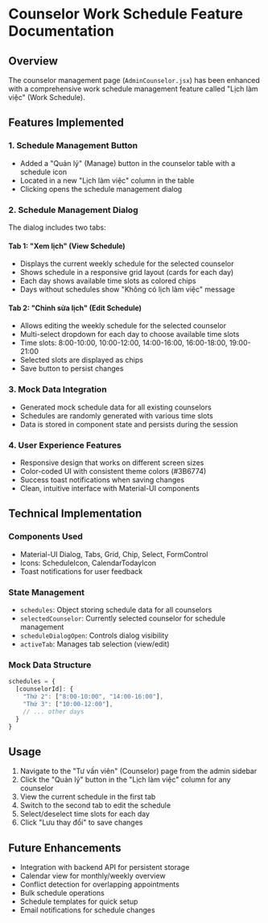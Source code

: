# Counselor Work Schedule Feature Documentation

## Overview
The counselor management page (`AdminCounselor.jsx`) has been enhanced with a comprehensive work schedule management feature called "Lịch làm việc" (Work Schedule).

## Features Implemented

### 1. Schedule Management Button
- Added a "Quản lý" (Manage) button in the counselor table with a schedule icon
- Located in a new "Lịch làm việc" column in the table
- Clicking opens the schedule management dialog

### 2. Schedule Management Dialog
The dialog includes two tabs:

#### Tab 1: "Xem lịch" (View Schedule)
- Displays the current weekly schedule for the selected counselor
- Shows schedule in a responsive grid layout (cards for each day)
- Each day shows available time slots as colored chips
- Days without schedules show "Không có lịch làm việc" message

#### Tab 2: "Chỉnh sửa lịch" (Edit Schedule)
- Allows editing the weekly schedule for the selected counselor
- Multi-select dropdown for each day to choose available time slots
- Time slots: 8:00-10:00, 10:00-12:00, 14:00-16:00, 16:00-18:00, 19:00-21:00
- Selected slots are displayed as chips
- Save button to persist changes

### 3. Mock Data Integration
- Generated mock schedule data for all existing counselors
- Schedules are randomly generated with various time slots
- Data is stored in component state and persists during the session

### 4. User Experience Features
- Responsive design that works on different screen sizes
- Color-coded UI with consistent theme colors (#3B6774)
- Success toast notifications when saving changes
- Clean, intuitive interface with Material-UI components

## Technical Implementation

### Components Used
- Material-UI Dialog, Tabs, Grid, Chip, Select, FormControl
- Icons: ScheduleIcon, CalendarTodayIcon
- Toast notifications for user feedback

### State Management
- `schedules`: Object storing schedule data for all counselors
- `selectedCounselor`: Currently selected counselor for schedule management
- `scheduleDialogOpen`: Controls dialog visibility
- `activeTab`: Manages tab selection (view/edit)

### Mock Data Structure
```javascript
schedules = {
  [counselorId]: {
    "Thứ 2": ["8:00-10:00", "14:00-16:00"],
    "Thứ 3": ["10:00-12:00"],
    // ... other days
  }
}
```

## Usage
1. Navigate to the "Tư vấn viên" (Counselor) page from the admin sidebar
2. Click the "Quản lý" button in the "Lịch làm việc" column for any counselor
3. View the current schedule in the first tab
4. Switch to the second tab to edit the schedule
5. Select/deselect time slots for each day
6. Click "Lưu thay đổi" to save changes

## Future Enhancements
- Integration with backend API for persistent storage
- Calendar view for monthly/weekly overview
- Conflict detection for overlapping appointments
- Bulk schedule operations
- Schedule templates for quick setup
- Email notifications for schedule changes
